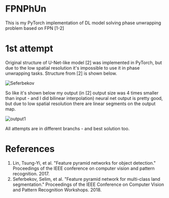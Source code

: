 # FPNPhUn
This is my PyTorch implementation of DL model solving phase unwrapping problem based on FPN [1-2]

# 1st attempt

Original structure of U-Net-like model [2] was implemented in PyTorch, but due to the low spatial resolution it's impossible to use it in phase unwrapping tasks.
Structure from [2] is shown below.

![Seferbekov](https://user-images.githubusercontent.com/73649419/116997820-94417600-acdd-11eb-97f7-a376d0444b3a.jpg)

So like it's shown below my output (in [2] output size was 4 times smaller than input - and I did bilinear interpolation) neural net output is pretty good, but due to low spatial resolution there are linear segments on the output map. 

![output1](https://user-images.githubusercontent.com/73649419/117002845-60b61a00-ace4-11eb-8ad2-c72b4c55ae72.jpg)

All attempts are in different branchs - and best solution too.


# References
1. Lin, Tsung-Yi, et al. "Feature pyramid networks for object detection." Proceedings of the IEEE conference on computer vision and pattern recognition. 2017.
2. Seferbekov, Selim, et al. "Feature pyramid network for multi-class land segmentation." Proceedings of the IEEE Conference on Computer Vision and Pattern Recognition Workshops. 2018.
